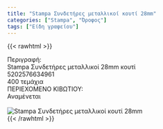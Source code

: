 ```yaml
---
title: "Stampa Συνδετήρες μεταλλικοί κουτί 28mm"
categories: ["Stampa", "Όροφος"]
tags: ["Είδη γραφείου"]
---
```

{{< rawhtml >}}

<div class="sload688"><div class="product"><div id="sistatika">Περιγραφή:</div><div class="alltext">Stampa Συνδετήρες μεταλλικοί 28mm κουτί</div><div id="barcode"><div id="barimage1"></div><span id="bartext">5202576634961</span></div><div id="varos"><div id="temimg"></div><span id="varostext">400 τεμάχια</span></div><div id="kivotio">ΠΕΡΙΕΧΟΜΕΝΟ ΚΙΒΩΤΙΟΥ:<br>Αναμένεται</div><br><div class="pimg"><img alt="Stampa Συνδετήρες μεταλλικοί κουτί 28mm" title="Stampa Συνδετήρες μεταλλικοί κουτί 28mm" src="/media/images/stampa-syndethres-metallikoi-kouti-28mm.jpg"></div></div></div>
{{< /rawhtml >}}


